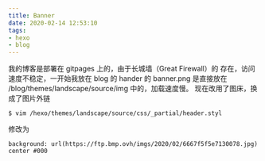 ```yaml
---
title: Banner
date: 2020-02-14 12:53:10
tags: 
- hexo
- blog
---
```

我的博客是部署在 gitpages 上的，由于长城墙（Great Firewall）的 存在，访问速度不稳定，一开始我放在 blog 的 hander 的 banner.png 是直接放在 /blog/themes/landscape/source/img 中的，加载速度慢。
现在改用了图床，换成了图片外链
```
$ vim /hexo/themes/landscape/source/css/_partial/header.styl
```
修改为
```
background: url(https://ftp.bmp.ovh/imgs/2020/02/6667f5f5e7130078.jpg) center #000
```

